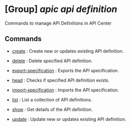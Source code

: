 # [Group] _apic api definition_

Commands to manage API Definitions in API Center

## Commands

- [create](/Commands/apic/api/definition/_create.md)
: Create new or updates existing API definition.

- [delete](/Commands/apic/api/definition/_delete.md)
: Delete specified API definition.

- [export-specification](/Commands/apic/api/definition/_export-specification.md)
: Exports the API specification.

- [head](/Commands/apic/api/definition/_head.md)
: Checks if specified API definition exists.

- [import-specification](/Commands/apic/api/definition/_import-specification.md)
: Imports the API specification.

- [list](/Commands/apic/api/definition/_list.md)
: List a collection of API definitions.

- [show](/Commands/apic/api/definition/_show.md)
: Get details of the API definition.

- [update](/Commands/apic/api/definition/_update.md)
: Update new or updates existing API definition.
